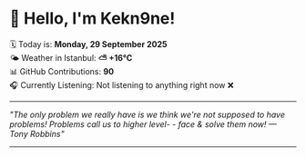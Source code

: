 # 👋 Hello, I'm Kekn9ne!

🗓️ Today is: **Monday, 29 September 2025**  
🌤️ Weather in Istanbul: **⛅️  +16°C**  
📊 GitHub Contributions: **90**  
🎧 Currently Listening: Not listening to anything right now ❌

---

_"The only problem we really have is we think we're not supposed to have problems! Problems call us to higher level- - face & solve them now! — *Tony Robbins*"_

---
